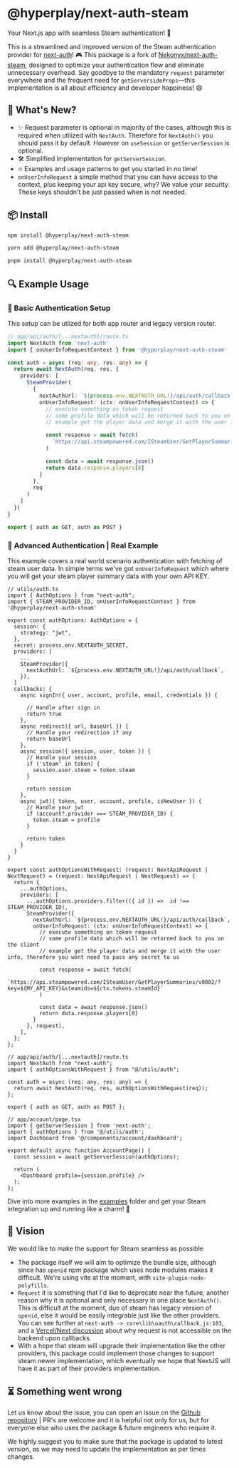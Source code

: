 # @hyperplay/next-auth-steam

Your Next.js app with seamless Steam authentication! 🎉

This is a streamlined and improved version of the Steam authentication provider for [next-auth](https://npm.im/next-auth)! 🎮 This package is a fork of [Nekonyx/next-auth-steam](https://github.com/Nekonyx/next-auth-steam), designed to optimize your authentication flow and eliminate unnecessary overhead. Say goodbye to the mandatory `request` parameter everywhere and the frequent need for `getServersideProps`—this implementation is all about efficiency and developer happiness! 😄

## 🌟 What's New?

- ✨ Request parameter is optional in majority of the cases, although this is required when utilized with `NextAuth`. Therefore for `NextAuth()` you should pass it by default. However on `useSession` or `getServerSession` is optional.
- 🛠️ Simplified implementation for `getServerSession`.
- 🔥 Examples and usage patterns to get you started in no time!
- `onUserInfoRequest` a simple method that you can have access to the context, plus keeping your api key secure, why? We value your security. These keys shouldn't be just passed when is not needed.

## 📦 Install

```bash
npm install @hyperplay/next-auth-steam
```

```bash
yarn add @hyperplay/next-auth-steam
```

```bash
pnpm install @hyperplay/next-auth-steam
```

## 🔍 Example Usage

### 🔹 Basic Authentication Setup

This setup can be utlized for both app router and legacy version router.

```ts
// app/api/auth/[...nextauth]/route.ts
import NextAuth from 'next-auth'
import { onUserInfoRequestContext } from '@hyperplay/next-auth-steam'

const auth = async (req: any, res: any) => {
  return await NextAuth(req, res, {
    providers: [
      SteamProvider(
        {
          nextAuthUrl: `${process.env.NEXTAUTH_URL!}/api/auth/callback`, // https://example.com/api/auth/callback/steam
          onUserInfoRequest: (ctx: onUserInfoRequestContext) => {
            // execute something on token request
            // some profile data which will be returned back to you on the client
            // example get the player data and merge it with the user info, therefore you wont need to pass any secret to us

            const response = await fetch(
              `https://api.steampowered.com/ISteamUser/GetPlayerSummaries/v0002/?key=${MY_API_KEY}&steamids=${ctx.tokens.steamId}`
            )

            const data = await response.json()
            return data.response.players[0]
          }
        },
        req
      )
    ]
  })
}

export { auth as GET, auth as POST }
```

### 🔹 Advanced Authentication | Real Example

This example covers a real world scenario authentication with fetching of steam user data. In simple terms we've got `onUserInfoRequest` which where you will get your steam player summary data with your own API KEY.

```tsx
// utils/auth.ts
import { AuthOptions } from "next-auth";
import { STEAM_PROVIDER_ID, onUserInfoRequestContext } from '@hyperplay/next-auth-steam'

export const authOptions: AuthOptions = {
  session: {
    strategy: "jwt",
  },
  secret: process.env.NEXTAUTH_SECRET,
  providers: [
    ...
    SteamProvider({
      nextAuthUrl: `${process.env.NEXTAUTH_URL!}/api/auth/callback`,
    }),
  ]
  callbacks: {
    async signIn({ user, account, profile, email, credentials }) {

      // Handle after sign in
      return true
    },
    async redirect({ url, baseUrl }) {
      // Handle your redirection if any
      return baseUrl
    },
    async session({ session, user, token }) {
      // Handle your session
      if ('steam' in token) {
        session.user.steam = token.steam
      }

      return session
    },
    async jwt({ token, user, account, profile, isNewUser }) {
      // Handle your jwt
      if (account?.provider === STEAM_PROVIDER_ID) {
        token.steam = profile
      }

      return token
    }
  }
}

export const authOptionsWithRequest: (request: NextApiRequest | NextRequest) = (request: NextApiRequest | NextRequest) => {
  return {
    ...authOptions,
    providers: [
      ...authOptions.providers.filter(({ id }) =>  id !== STEAM_PROVIDER_ID),
      SteamProvider({
        nextAuthUrl: `${process.env.NEXTAUTH_URL!}/api/auth/callback`,
        onUserInfoRequest: (ctx: onUserInfoRequestContext) => {
          // execute something on token request
          // some profile data which will be returned back to you on the client
          // example get the player data and merge it with the user info, therefore you wont need to pass any secret to us

          const response = await fetch(
            `https://api.steampowered.com/ISteamUser/GetPlayerSummaries/v0002/?key=${MY_API_KEY}&steamids=${ctx.tokens.steamId}`
          )

          const data = await response.json()
          return data.response.players[0]
        }
      }, request),
    ],
  };
};

// app/api/auth/[...nextauth]/route.ts
import NextAuth from "next-auth";
import { authOptionsWithRequest } from "@/utils/auth";

const auth = async (req: any, res: any) => {
  return await NextAuth(req, res, authOptionsWithRequest(req));
};

export { auth as GET, auth as POST };

// app/account/page.tsx
import { getServerSession } from 'next-auth';
import { authOptions } from '@/utils/auth';
import Dashboard from '@/components/account/dashboard';

export default async function AccountPage() {
  const session = await getServerSession(authOptions);

  return (
    <Dashboard profile={session.profile} />
  );
};
```

Dive into more examples in the [examples](examples) folder and get your Steam integration up and running like a charm! 🌈

## 🗿 Vision

We would like to make the support for Steam seamless as possible

- The package itself we will aim to optimize the bundle size, although since has `openid` npm package which uses node modules makes it difficult. We're using vite at the moment, with `vite-plugin-node-polyfills`.
- `Request` it is something that I'd like to deprecate near the future, another reason why it is optional and only necessary in one place `NextAuth()`. This is difficult at the moment, due of steam has legacy version of `openid`, else it would be easily integrable just like the other providers. You can see further at `next-auth -> core\lib\oauth\callback.js:103`, and a [Vercel/Next discussion](https://github.com/vercel/next.js/discussions/42732) about why request is not accessible on the backend upon callbacks.
- With a hope that steam will upgrade their implementation like the other providers, this package could implement those changes to support steam newer implementation, which eventually we hope that NextJS will have it as part of their providers implementation.

## ⏳ Something went wrong

Let us know about the issue, you can open an issue on the [Github repository](https://github.com/HyperPlay-Gaming/next-auth-steam) | PR's are welcome and it is helpful not only for us, but for everyone else who uses the package & future engineers who require it.

We highly suggest you to make sure that the package is updated to latest version, as we may need to update the implementation as per times changes.
